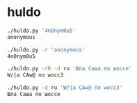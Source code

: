 # huldo

```sh
./huldo.py '4n0nym0u5'
anonymous
```

```sh
./huldo.py -r 'anonymous'
4n0nym0u5
```

```sh
./huldo.py -rR -d ru 'Шла Саша по шоссе'
W/|a СAw@ пo wocc3
```

```sh
./huldo.py -d ru 'W/|a СAw@ пo wocc3'
Шла Саша по шоссе
```
